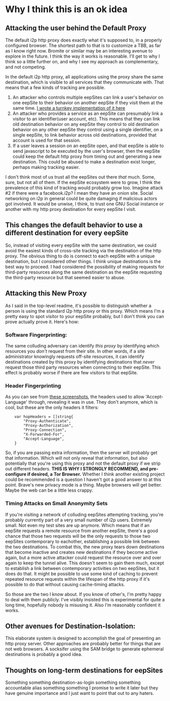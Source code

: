 Why I think this is an ok idea
==============================

Attacking the user behind the Default Proxy
-------------------------------------------

The default i2p http proxy does exactly what it's supposed to, in a properly
configured browser. The shortest path to that is to customize a TBB, as far as
I know right now. Bromite or similar may be an interesting avenue to explore in
the future. I think the way it works is reasonable. I'll get to why I think so
a little further on, and why I see my approach as complementary, and not
competing.

In the default i2p http proxy, all applications using the proxy share the same
destination, which is visible to all services that they communicate with. That
means that a few kinds of tracking are possible.

  1. An attacker who controls multiple eepSites can link a user's behavior on
  one eepSite to their behavior on another eepSite if they visit them at the
  same time. [I wrote a turnkey implementation of it here](https://github.com/eyedeekay/colluding-sites-attack)
  2. An attacker who provides a service as an eepSite can presumably link a
  visitor to an identifier(user account, etc). This means that they can link
  old destination behavior on any eepSite they control to old destination
  behavior on any other eepSite they control using a single identifier, on a
  single eepSite, to link behavior across old destinations, provided that
  account is used for that session.
  3. If a user leaves a session on an eepSite open, and that eepSite is able to
  send javascript to be executed by the user's browser, then the eepSite could
  keep the default http proxy from timing out and generating a new destination.
  This could be abused to make a destination exist longer, perhaps making
  tracking easier.

I don't think most of us trust all the eepSites out there *that* much. Some,
sure, but not all of them. If the eepSite ecosystem were to grow, I think the
prevalence of this kind of tracking would probably grow too. Imagine attack #2
if there were a facebook.i2p? I mean they have an onion site. Social networking
on i2p in general could be quite damaging if malicious actors got involved. It
would be unwise, I think, to trust one GNU Social instance or another with my
http proxy destination for every eepSite I visit.

This changes the default behavior to use a different destination for every eepSite
----------------------------------------------------------------------------------

So, instead of visiting every eepSite with the same destination, we could avoid
the easiest kinds of cross-site tracking via the destination of the http proxy.
The obvious thing to do is connect to each eepSite with a unique destination,
but I considered other things. I think unique destinations is the best way to
proceed. I had considered the possibility of making requests for third-party
resources along the same destination as the eepSite requesting the third-party
resource but that seemed easier to abuse.

Attacking this New Proxy
------------------------

As I said in the top-level readme, it's possible to distinguish whether a person
is using the standard i2p http proxy or this proxy. Which means I'm a pretty
easy to spot visitor to your eepSite probably, but I don't think you can prove
actually prove it. Here's how:

### Software Fingerprinting:

The same colluding adversary can identify *this proxy* by identifying which
resources you *don't* request from their site. In other words, if a site
administrator knowingly requests off-site resources, it can identify
destinations created by this proxy by identifying destinations that *never*
request those third party resources when connecting to their eepSite. This
effect is probably worse if there are few visitors to that eepSite.

### Header Fingerprinting

As you can see from [these screenshots](SCREENSHOTS.md), the headers used to
allow 'Accept-Language' through, revealing it was in use. They don't anymore,
which is cool, but these are the only headers it filters:

        var hopHeaders = []string{
            "Proxy-Authenticate",
            "Proxy-Authorization",
            "Proxy-Connection",
            "X-Forwarded-For",
            "Accept-Language",
        }

So, if you are passing extra information, then the server will probably get that
information. Which will not only reveal that information, but also potentially
that you're using this proxy and not the default proxy if we strip out different
headers. **THIS IS WHY I STRONGLY RECOMMEND, and pre-configure if desired, a**
**Tor Browser.** Whether I think another existing project could be recommended
is a question I haven't got a good answer to at this point. Brave's new privacy
mode is a thing. Maybe browsers will get better. Maybe the web can be a little
less crappy.

### Timing Attacks on Small Anonymity Sets

If you're visiting a network of colluding eepSites attempting tracking, you're
probably currently part of a very small number of i2p users. Extremely small.
Not even my test sites are up anymore. Which means that if an eepSite requests
a remote resource from another eepSite, there's a good chance that those two
requests will be the only requests to those two eepSites contemporary to
eachother, establishing a possible link between the two destinations. To combat
this, the new proxy tears down destinations that become inactive and creates
new destinations if they become active again, but a more active attacker could
request the resource over and over again to keep the tunnel alive. This doesn't
seem to gain them much, except to establish a link between contemporary
activities on two eepSites, but it does do that. It might be possible to use
some kind of caching to prevent repeated resource requests within the lifespan
of the http proxy if it's possible to do that without causing cache-timing
attacks.

So those are the two I know about. If you know of other's, I'm pretty happy to
deal with them publicly. I've visibly insisted this is experimental for quite a
long time, hopefully nobody is misusing it. Also I'm reasonably confident it
works.

Other avenues for Destination-Isolation:
----------------------------------------

This elaborate system is designed to accomplish the goal of presenting an http
proxy server. Other approaches are probably better for things that are not web
browsers. A socksifer using the SAM bridge to generate ephemeral destinations
is probably a good idea.

Thoughts on long-term destinations for eepSites
-----------------------------------------------

Something something destination-as-login something something accountable alias
something something I promise to write it later but they have genuine
importance and I just want to point that out to any haters.
